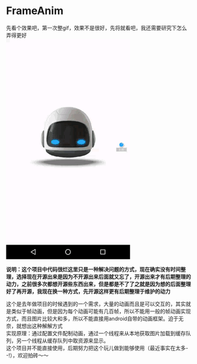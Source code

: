 # FrameAnim
先看个效果吧，第一次整gif，效果不是很好，先将就看吧，我还需要研究下怎么弄得更好  
![demo](handle_show.gif "demo show")

**说明：这个项目中代码很烂这里只是一种解决问题的方式，现在确实没有时间整理，选择现在开源出来是因为不开源出来后面就又忘了，开源出来才有后期整理的动力，之前很多次都想开源些东西出来，但是都是不了了之就是因为想的后面整理好了再开源，我现在换一种方式，先开源这样更有后期整理于维护的动力**


这个是去年做项目的时候遇到的一个需求，大量的动画而且是可以交互的，其实就是类似于帧动画，但是因为每个动画可能有几百帧，所以不能用一般的帧动画实现方式，而且图片比较大和多，所以不能直接用android自带的动画框架。迫于无奈，就想出这种解解方式  
实现原理：通过配置文件配制动画，通过一个线程来从本地获取图片加载到缓存队列，另一个线程从缓存队列中取资源来显示。  
这个项目并不能直接使用，后期努力把这个玩儿做到能够使用（最近事实在太多--!），欢迎拍砖～～
